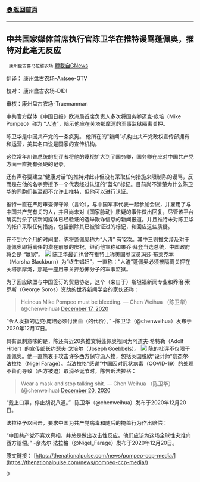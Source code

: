 ###  [:house:返回首頁](https://github.com/ourhimalayas/txt)
---

## 中共国家媒体首席执行官陈卫华在推特谩骂蓬佩奥，推特对此毫无反应
` 康州盘古喜马拉雅农场` [轉載自GNews](https://gnews.org/zh-hans/673072/)

翻译： 康州盘古农场-Antsee-GTV

校对： 康州盘古农场-DIDI

审核：康州盘古农场-Truemanman

中共官方媒体《中国日报》欧洲局首席负责人多次将国务卿迈克·庞培（Mike Pompeo）称为 “人渣”，暗示他应在关塔那摩湾的军事监狱隔离关押。

陈卫华是中国共产党的一条疯狗。 他所在的“新闻”机构由共产党政权宣传部拥有和运营，美其名曰说是国家的宣传机构。

这位常年川普总统的批评者将他的蔑视扩大到了国务卿，国务卿在应对中国共产党方面一直拥有强硬的记录。

还有声称要建立“健康对话”的推特对此非但没有采取任何措施来限制陈的谩骂，反而是在他的名字旁授予一个代表经过认证的“蓝勾”标记。目前尚不清楚为什么陈卫华的同胞们甚至都不允许上推特，但他可以进行认证。

推特一直在严厉审查保守派（言论），与中国军事代表一起参加会议，并雇用了与中国共产党有关的人，并且尚未对《国家脉动》质疑的事件做出回复，尽管该平台确实封杀了该新闻媒体已经验证的选举欺诈信息的新闻报道。并且推特未对陈卫华的帐户采取任何措施，包括删除其已被验证过的标记，和回应这些质疑。

在不到六个月的时间里，陈将蓬佩奥称为“人渣” 有12次。其中三则推文涉及对于蓬佩奥即将离任的潜在前景的庆祝，继而他宣称如果乔·拜登当选总统，中国政府将会是 “赢家”。
![]()![](https://gnews-media-offload.s3.amazonaws.com/wp-content/uploads/2020/12/21101802/Screen-Shot-2020-12-20-at-9.29.06-AM-800x1347-1.png)
陈卫华最近也曾在推特上称美国参议员玛莎·布莱克本（Marsha Blackburn）为“终生娼妇”，一直称：“人渣”蓬佩奥必须被隔离关押在关塔那摩湾，那是一座用来关押恐怖分子的军事监狱。

为了回应欧盟与中国签订的贸易协定，这个（来自于）斯坦福新闻专业和乔治·索罗斯（George Soros）资助的世界新闻学会的家伙还称：



> Heinous Mike Pompeo must be bleeding.
> — Chen Weihua （陈卫华） (@chenweihua) [December 17, 2020](https://twitter.com/chenweihua/status/1339701234618515460?ref_src=twsrc%5Etfw)



“令人发指的迈克·庞培必须付出血（的代价）。” -陈卫华（@chenweihua）发布于2020年12月17日。

具有讽刺意味的是，陈还有近20条推文将蓬佩奥视同为阿道夫·希特勒（Adolf Hitler）的宣传部长约瑟夫·戈培尔（Joseph Goebbels）。
![]()![](https://gnews-media-offload.s3.amazonaws.com/wp-content/uploads/2020/12/21102339/Screen-Shot-2020-12-20-at-9.39.49-AM-800x1023111-1.png)
陈的批评不仅限于蓬佩奥。他一直热衷于攻击许多西方保守派人物，包括英国脱欧“设计师”奈杰尔·法拉格（Nigel Farage）。当法拉格“感谢”中国因对冠状病毒（COVID-19）的处理不善而导致（西方被迫）取消圣诞节时，陈告诉法拉格：



> Wear a mask and stop talking shit.
> — Chen Weihua （陈卫华） (@chenweihua) [December 20, 2020](https://twitter.com/chenweihua/status/1340588229309952000?ref_src=twsrc%5Etfw)



“戴上口罩，停止胡说八道。” -陈卫华（@chenweihua）发布于2020年12月20日。

法拉格予以回击，要求中国为共产党病毒和随后的掩盖行为作出赔偿：

“中国共产党不喜欢真相，并总是做出攻击性反应。他们应该为这场全球性灾难向西方赔偿。” -奈杰尔·法拉格（@Nigel\_Farage）发布于2020年12月20日。

原文链接： [https://thenationalpulse.com/news/pompeo-ccp-media/](https://thenationalpulse.com/news/pompeo-ccp-media/)

0
